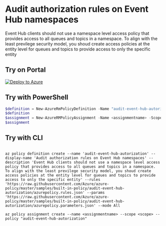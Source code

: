 # Audit authorization rules on Event Hub namespaces

Event Hub clients should not use a namespace level access policy that provides access to all queues and topics in a namespace. To align with the least previlege security model, you shoud create access policies at the entity level for queues and topics to provide access to only the specific entity

## Try on Portal

[![Deploy to Azure](http://azuredeploy.net/deploybutton.png)](https://portal.azure.com/?feature.customportal=false&microsoft_azure_policy=true&microsoft_azure_policy_policyinsights=true&feature.microsoft_azure_security_policy=true&microsoft_azure_marketplace_policy=true#blade/Microsoft_Azure_Policy/CreatePolicyDefinitionBlade/uri/https%3A%2F%2Fraw.githubusercontent.com%2FAzure%2Fazure-policy%2Fmaster%2Fsamples%2Fbuilt-in-policy%2Faudit-event-hub-autorization%2Fazurepolicy.json)

## Try with PowerShell

````powershell
$definition = New-AzureRmPolicyDefinition -Name "audit-event-hub-autorization" -DisplayName "Audit authorization rules on Event Hub namespaces" -description "Event Hub clients should not use a namespace level access policy that provides access to all queues and topics in a namespace. To align with the least previlege security model, you shoud create access policies at the entity level for queues and topics to provide access to only the specific entity" -Policy 'https://raw.githubusercontent.com/Azure/azure-policy/master/samples/built-in-policy/audit-event-hub-autorization/azurepolicy.rules.json' -Parameter 'https://raw.githubusercontent.com/Azure/azure-policy/master/samples/built-in-policy/audit-event-hub-autorization/azurepolicy.parameters.json' -Mode All
$definition
$assignment = New-AzureRMPolicyAssignment -Name <assignmentname> -Scope <scope> -effect <effect> -PolicyDefinition $definition
$assignment 
````

## Try with CLI

````cli

az policy definition create --name 'audit-event-hub-autorization' --display-name 'Audit authorization rules on Event Hub namespaces' --description 'Event Hub clients should not use a namespace level access policy that provides access to all queues and topics in a namespace. To align with the least previlege security model, you shoud create access policies at the entity level for queues and topics to provide access to only the specific entity' --rules 'https://raw.githubusercontent.com/Azure/azure-policy/master/samples/built-in-policy/audit-event-hub-autorization/azurepolicy.rules.json' --params 'https://raw.githubusercontent.com/Azure/azure-policy/master/samples/built-in-policy/audit-event-hub-autorization/azurepolicy.parameters.json' --mode All

az policy assignment create --name <assignmentname> --scope <scope> --policy "audit-event-hub-autorization" 

````
